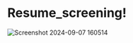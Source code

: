 # Resume_screening!


![Screenshot 2024-09-07 160514](https://github.com/user-attachments/assets/3334eb61-4249-4281-b15d-e6bdb07d6b91)
